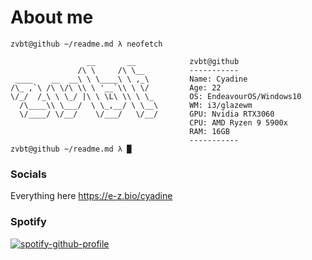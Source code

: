 
# About me
```
zvbt@github ~/readme.md λ neofetch

                 __       __            zvbt@github 
               /\ \     /\ \__          -----------
 ____    __  __\ \ \____\ \ ,_\         Name: Cyadine  
/\_ ,`\ /\ \/\ \\ \ '__`\\ \ \/         Age: 22
\/_/  /_\ \ \_/ |\ \ \L\ \\ \ \_        OS: EndeavourOS/Windows10
  /\____\\ \___/  \ \_,__/ \ \__\       WM: i3/glazewm
  \/____/ \/__/    \/___/   \/__/       GPU: Nvidia RTX3060
                                        CPU: AMD Ryzen 9 5900x
                                        RAM: 16GB
                                        -----------
zvbt@github ~/readme.md λ █
```
### Socials
Everything here https://e-z.bio/cyadine
### Spotify
[![spotify-github-profile](https://spotify-github-profile.vercel.app/api/view?uid=cjnln9qzd0pyo1sfmjargvhw8&cover_image=true&theme=natemoo-re&show_offline=false&background_color=121212&interchange=false&bar_color=53cf3a&bar_color_cover=false)](https://spotify-github-profile.vercel.app/api/view?uid=cjnln9qzd0pyo1sfmjargvhw8&redirect=true)
